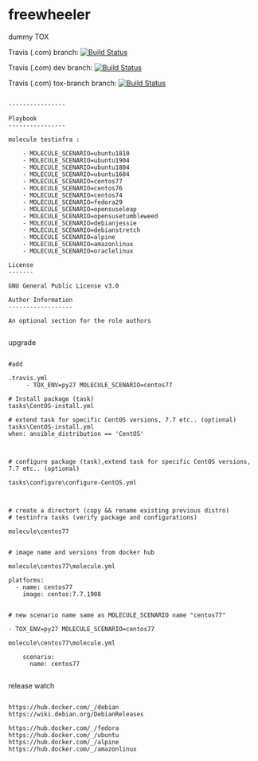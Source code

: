 # freewheeler
dummy TOX




Travis (.com) branch:
[![Build Status](https://travis-ci.com/githubfoam/freewheeler.svg?branch=master)](https://travis-ci.com/githubfoam/freewheeler)  

Travis (.com) dev branch:
[![Build Status](https://travis-ci.com/githubfoam/freewheeler.svg?branch=dev)](https://travis-ci.com/githubfoam/freewheeler)  

Travis (.com) tox-branch branch:
[![Build Status](https://travis-ci.com/githubfoam/freewheeler.svg?branch=tox-branch)](https://travis-ci.com/githubfoam/freewheeler)  




~~~~

----------------

Playbook
----------------

molecule testinfra :

    - MOLECULE_SCENARIO=ubuntu1810
    - MOLECULE_SCENARIO=ubuntu1904
    - MOLECULE_SCENARIO=ubuntu1804
    - MOLECULE_SCENARIO=ubuntu1604
    - MOLECULE_SCENARIO=centos77    
    - MOLECULE_SCENARIO=centos76
    - MOLECULE_SCENARIO=centos74
    - MOLECULE_SCENARIO=fedora29
    - MOLECULE_SCENARIO=opensuseleap
    - MOLECULE_SCENARIO=opensusetumbleweed
    - MOLECULE_SCENARIO=debianjessie
    - MOLECULE_SCENARIO=debianstretch
    - MOLECULE_SCENARIO=alpine
    - MOLECULE_SCENARIO=amazonlinux
    - MOLECULE_SCENARIO=oraclelinux

License
-------

GNU General Public License v3.0

Author Information
------------------

An optional section for the role authors


~~~~

upgrade
~~~~

#add

.travis.yml
     - TOX_ENV=py27 MOLECULE_SCENARIO=centos77

# Install package (task)
tasks\CentOS-install.yml

# extend task for specific CentOS versions, 7.7 etc.. (optional)
tasks\CentOS-install.yml
when: ansible_distribution == 'CentOS'



# configure package (task),extend task for specific CentOS versions, 7.7 etc.. (optional)

tasks\configure\configure-CentOS.yml



# create a directort (copy && rename existing previous distro)
# testinfra tasks (verify package and configurations)

molecule\centos77


# image name and versions from docker hub

molecule\centos77\molecule.yml

platforms:
  - name: centos77
    image: centos:7.7.1908


# new scenario name same as MOLECULE_SCENARIO name "centos77"

- TOX_ENV=py27 MOLECULE_SCENARIO=centos77

molecule\centos77\molecule.yml

    scenario:
      name: centos77    


~~~~

release watch
~~~~

https://hub.docker.com/_/debian
https://wiki.debian.org/DebianReleases

https://hub.docker.com/_/fedora
https://hub.docker.com/_/ubuntu
https://hub.docker.com/_/alpine
https://hub.docker.com/_/amazonlinux

~~~~
